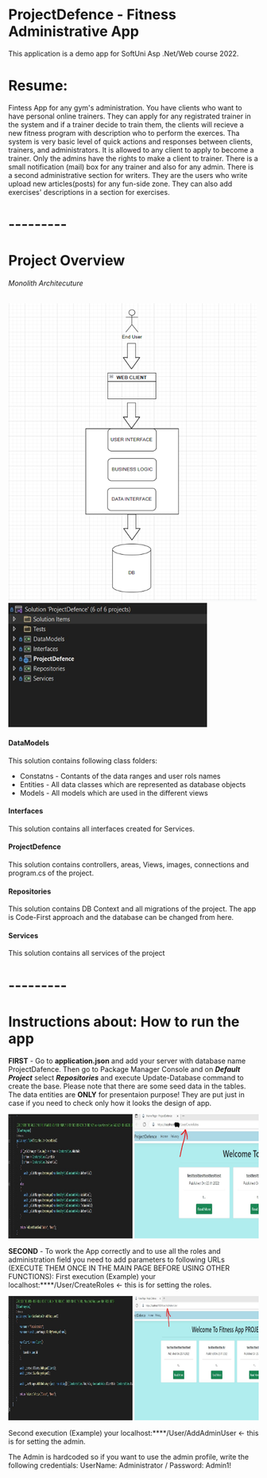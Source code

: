 # ProjectDefence - Fitness Administrative App

This application is a demo app for SoftUni Asp .Net/Web course 2022.

<h1>Resume:</h1>
Fintess App for any gym's administration. You have clients who want to have personal online trainers. They can apply for any registrated trainer in the system and if a trainer decide to train them, the clients will recieve a new fitness program with description who to perform the exerces.
Tha system is very basic level of quick actions and responses between clients, trainers, and administrators. It is allowed to any client to apply to become a trainer. Only the admins have the rights to make a client to trainer. There is a small notification (mail) box for any trainer and also for any admin.
There is a second administrative section for writers. They are the users who write upload new articles(posts) for any fun-side zone. They can also add exercises' descriptions in a section for exercises.

<h1>---------</h1>
<h1>Project Overview</h1>
<h6>Monolith Architecuture</h6>
<img src="/ProjectDefence/wwwroot/Monolith_Architecuture.png" alt="Monolith Architecuture" style="height: 600px; width:500px;"/>
<img src="/ProjectDefence/wwwroot/project-overview.jpg" alt="project-overview" style="height: 250px; width:400px;"/>

#### DataModels
This solution contains following class folders:
- Constatns - Contants of the data ranges and user rols names 
- Entities - All data classes which are represented as database objects
- Models - All models which are used in the different views

#### Interfaces
This solution contains all interfaces created for Services.

#### ProjectDefence
This solution contains controllers, areas, Views, images, connections and program.cs of the project.

#### Repositories
This solution contains DB Context and all migrations of the project. The app is Code-First approach and the database can be changed from here.

#### Services
This solution contains all services of the project

<h1>---------</h1>
<h1>Instructions about: How to run the app</h1>

**FIRST** - Go to **application.json** and add your server with database name ProjectDafence. Then go to Package Manager Console and on __*Default Project*__ select __*Repositories*__ and execute Update-Database command to create the base.
Please note that there are some seed data in the tables. The data entities are **ONLY** for presentaion purpose! They are put just in case if you need to check only how it looks the design of app. 

<img src="/ProjectDefence/wwwroot/adddingRoles.jpg" alt="adding roles" style="height: 250px; width:250px;"/>
<img src="/ProjectDefence/wwwroot/addRoles.jpg" alt="add roles" style="height: 250px; width:250px;"/>


**SECOND** - To work the App correctly and to use all the roles and administration field you need to add parameters to following URLs (EXECUTE THEM ONCE IN THE MAIN PAGE BEFORE USING OTHER FUNCTIONS): 
First execution (Example) your localhost:****/User/CreateRoles <- this is for setting the roles.

<img src="/ProjectDefence/wwwroot/adding Admin.jpg" alt="adding admin" style="height: 250px; width:250px;"/>
<img src="/ProjectDefence/wwwroot/addAdmin.jpg" alt="add admin" style="height: 250px; width:250px;"/>


Second execution (Example) your localhost:****/User/AddAdminUser <- this is for setting the admin.

The Admin is hardcoded so if you want to use the admin profile, write the following credentials: UserName: Administrator / Password: Admin1!